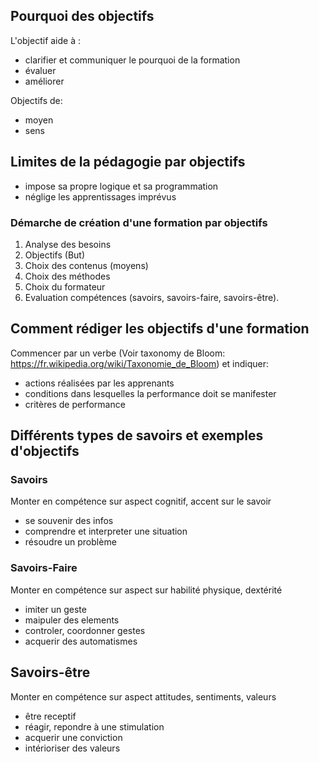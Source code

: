 
## Pourquoi des objectifs

L'objectif aide à : 
- clarifier et communiquer le pourquoi de la formation
- évaluer
- améliorer

Objectifs de:
- moyen
- sens

## Limites de la pédagogie par objectifs
- impose sa propre logique et sa programmation
- néglige les apprentissages imprévus

### Démarche de création d'une formation par objectifs

1. Analyse des besoins
2. Objectifs (But)
3. Choix des contenus (moyens)
4. Choix des méthodes
5. Choix du formateur
6. Evaluation compétences (savoirs, savoirs-faire, savoirs-être).


## Comment rédiger les objectifs d'une formation

Commencer par un verbe (Voir taxonomy de Bloom: https://fr.wikipedia.org/wiki/Taxonomie_de_Bloom) et indiquer:
- actions réalisées par les apprenants
- conditions dans lesquelles la performance doit se manifester
- critères de performance


## Différents types de savoirs et exemples d'objectifs


### Savoirs 

Monter en compétence sur aspect cognitif, accent sur le savoir
- se souvenir des infos
- comprendre et interpreter une situation
- résoudre un problème

### Savoirs-Faire

Monter en compétence sur aspect sur habilité physique, dextérité
- imiter un geste
- maipuler des elements
- controler, coordonner gestes
- acquerir des automatismes

## Savoirs-être
Monter en compétence sur aspect attitudes, sentiments, valeurs
- être receptif
- réagir, repondre à une stimulation
- acquerir une conviction
- intérioriser des valeurs
